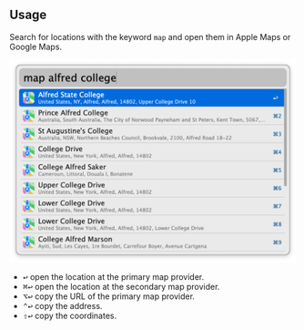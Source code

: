 ## Usage

Search for locations with the keyword `map` and open them in Apple Maps or
Google Maps.

![Search for locations](images/map.png)

- <kbd>↩</kbd> open the location at the primary map provider.
- <kbd>⌘</kbd><kbd>↩</kbd> open the location at the secondary map provider.
- <kbd>⌥</kbd><kbd>↩</kbd> copy the URL of the primary map provider.
- <kbd>⌃</kbd><kbd>↩</kbd> copy the address.
- <kbd>⇧</kbd><kbd>↩</kbd> copy the coordinates.
